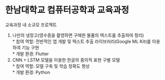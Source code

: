 # 한남대학교 컴퓨터공학과 교육과정<br>
교육과정 내 소규모 프로젝트<br>
1. 나만의 냉장고(영수증을 촬영하면 구매한 물품의 텍스트를 추출하여 정리)<br>
<t>* 참여 역할: 전반적인 앱 개발 및 텍스트 추출 라이브러리(Google ML Kit)를 이용하여 기능 구현<br>
<t>* 개발 환경: Flutter
2. CNN + LSTM 모델을 이용한 한글의 중의적 표현 구별 모델<br>
<t>* 참여 역할: 모델 구축 및 학습 정확도 향상<br>
<t>* 개발 환경: Python<br>
